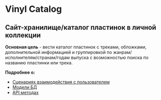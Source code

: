 # Vinyl Catalog

## Сайт-хранилище/каталог пластинок в личной коллекции

**Основная цель** - вести каталог пластинок с треками, обложками, дополнительной информацией и группировкой по жанрам/исполнителям/странам/годам выпуска с возможностью поиска по названию пластинки или трека.

**Подробнее о:**
* [Сценариях взаимодействия с пользователем](/doc/scenarios.md)
* [Модели БД](/doc/DBmodel.md)
* [API методах](/doc/APImethods.md)

